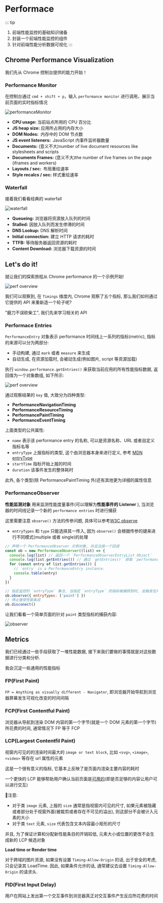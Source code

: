 # Performace

::: tip
1. 前端性能监控的基础知识储备
2. 封装一个前端性能监控的组件
3. 针对前端性能分析数据可视化
:::

## Chrome Performance Visualization

我们先从 Chrome 控制台提供的能力开始！



### Performance Monitor

在控制台通过 `cmd + shift + p`，输入 `performance monitor` 进行调用，展示当前页面的实时指标情况

<img src="../assets/perf/performanceMonitor.png" alt="performanceMonitor" />

- <b>CPU usage: </b>当前站点所用的 CPU 百分比
- <b>JS heap size: </b>应用所占用的内存大小
- <b>DOM Nodes: </b> 内存中的 DOM 节点数
- <b>JS event listeners: </b> JavaScript 内事件监听器数量
- <b>Documents:</b> (意义不大)number of live document resources like stylesheets and scripts
- <b>Documents Frames:</b> (意义不大)the number of live frames on the page (iframes and workers)
- <b>Layouts / sec: </b> 布局重绘速率
- <b>Style recalcs / sec:</b> 样式重绘速率



### Waterfall

接着我们看看经典的 waterfall

<img src="../assets/perf/waterfall.png" alt="waterfall" />

- <b>Queueing:</b> 浏览器将资源放入队列的时间
- <b>Stalled:</b> 因放入队列而发生停滞的时间
- <b>DNS Lookup:</b> DNS 解析时间
- <b>Initial connection:</b> 建立 HTTP 请求的耗时
- <b>TTFB:</b> 等待服务器返回资源的耗时
- <b>Content Download:</b> 浏览器下载资源的时间



## Let's do it!

就让我们的探索旅程从 Chrome performance 的一个示例开始!

![perf overview](../assets/perf/overview.gif)

我们可以观察到, 在 `Timings` 维度内, Chrome 观察了五个指标, 那么我们如何通过它提供的 API 来重新造一个轮子呢?

"磨刀不误砍柴工", 我们先来学习相关的 API



### Performace Entries

`PerformanceEntry` 对象表示 performance 时间线上一系列的指标(metric), 指标的来源可以分为两部分:

- 手动构建, 通过 `mark` 或者 `measure` 来生成
- 自动生成, 在资源加载时, 会被动生成(例如图片, script 等资源加载)

执行 `window.performance.getEntries()` 来获取当前应用的所有性能指标数据, 返回值为一个对象数组, 如下所示:

![perf overview](../assets/perf/entry.png)

通过观察结果的 `key` 值, 大致分为四种类型:

- **PerformanceNavigationTiming**
- **PerformanceResourceTiming**
- **PerformancePaintTiming**
- **PerformanceEventTiming**

上面类型的公共属性:

- `name` 表示该 performance entry 的名称, 可以是资源名称、URL 或者自定义指标名等
- `entryType` 上报指标的类型, 这个由浏览器本身来进行定义, 参考 [MDN entryType](https://developer.mozilla.org/zh-CN/docs/Web/API/PerformanceEntry/entryType)
- `startTime` 指标开始上报的时间
- `duration` 该事件发生的整体耗时

此外, 各个类型(除 PerformancePaintTiming 外)还有其他更为详细的属性信息



### PerformanceObserver

**性能监测对象** 用来监测性能度量事件(可以理解为**性能事件的 Listener** ), 当浏览器的时间线记录一个新的 `performance entries` 时进行捕获

这里需要注意 `observe()` 方法的传参问题, 具体可以参考[W3C observe](https://w3c.github.io/performance-timeline/#observe-method)

- `entryTypes` 和 `type` 只能选择其一传入, 因为 `observe()` 会根据传参的键来进行不同模式(multiple 或者 single)的处理

```javascript
// 声明一个 PerformanceObserver 示例对象, 并且注册一个回调
const ob = new PerformanceObserver((list) => {
  console.log(list) // 返回一个 `PerformanceObserverEntryList Object`
  console.log(list.getEntries()) // 通过 `getEntries()` 获取 `performance entries`
  for (const entry of list.getEntries()) {
    // `entry` is a PerformanceEntry instance.
    console.table(entry)
  }
})

// 指定监控的 `entryType` 集合, 当指定 `entryType` 的指标被捕获到时, 会触发在声明实例对象时的回调
ob.observe({ entryTypes: ['paint'] })
// 停止接受性能条目
ob.disconect()
```

让我们看看一个简单页面的针对 `paint` 类型指标的捕获内容:

![observer](../assets/perf/observer.png)



## Metrics

我们已经通过一些手段获取了一堆性能数据, 接下来我们要做的事情就是对这些数据进行分类和分析.

我会沉淀一些通用的性能指标



### FP(First Paint)

`FP = Anything as visually different - Navigator`, 即浏览器开始导航到浏览器屏幕发生可视化改变的时间间隔



### FCP(First Contentful Paint)

浏览器从导航到渲染 DOM 内容的第一个字节(就是一个 DOM 元素的第一个字节)所花费的时间, 通常情况下 FP 等于 FCP



### LCP(Largest Contentfil Paint)

视窗内可见的的渲染时间最大的 `image or text block`, 比如 `<svg>`, `<image>`, `<video>` 等存在 url 属性的元素

这是一个很有意义的指标, 它基本上反映了是页面内渲染主要内容的耗时

一个更快的 LCP 能够帮助用户确认当前页面是[可用的](https://web.dev/user-centric-performance-metrics/#questions)(即是否足够的内容让用户可以进行交互)

👀注意:

- 对于类 `image` 元素, 上报的 `size` 通常是指视窗内可见的尺寸, 如果元素被隐藏或者部分处于视窗外面(被裁剪或者存在不可见的溢出), 则这部分不会被计入元素的大小
- 对于类 `text` 元素, `size` 代表包含文本内容最小矩形的尺寸

并且, 为了保证计算和分配新性能条目的开销较低, 元素大小或位置的更改不会生成新的 LCP 候选对象

**Load time or Render time**

对于跨域的图片资源, 如果没有设置 `Timing-Allow-Origin` 的话, 出于安全的考虑, 只会记录其 LoadTime. 因此, 如果条件允许的话, 通常建议去设置 `Timing-Allow-Origin` 的请求头.

### FID(First Input Delay)

用户在网站上发出第一个交互事件到浏览器真正对交互事件产生反应所花费的时间